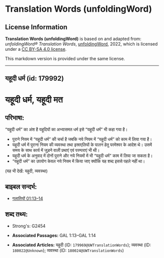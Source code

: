 # Translation Words (unfoldingWord)

## License Information

**Translation Words (unfoldingWord)** is based on and adapted from: _unfoldingWord® Translation Words_, [unfoldingWord](https://unfoldingword.org/utw), 2022, which is licensed under a [CC BY-SA 4.0 license](https://creativecommons.org/licenses/by-sa/4.0/legalcode.en).

This markdown version is provided under the same license.



--------------------------------

## यहूदी धर्म (id: 179992)

यहूदी धर्म, यहूदी मत
====================

परिभाषा:
--------

“यहूदी धर्म” का अंश है यहूदियों का अभ्यासमत धर्म इसे “यहूदी धर्म” भी कहा गया है।

* पुराने नियम में “यहूदी धर्म” की चर्चा है जबकि नये नियम में “यहूदी धर्म” को काम में लिया गया है।
* यहूदी धर्म में पुराना नियम की व्यवस्था तथा इस्राएलियों के पालन हेतु परमेश्वर के आदेश थे। उसमें समय के साथ कार्य में जुड़ने वाली प्रथाएं एवं परम्पराएं भी थी।
* यहूदी धर्म के अनुवाद में दोनों पुराने और नये नियमों में भी “यहूदी धर्म” काम में लिया जा सकता है।
* “यहूदी धर्म” का उपयोग केवल नये नियम में किया जाए क्योंकि यह शब्द इससे पहले नहीं था।

(यह भी देखें: यहूदी, व्यवस्था)

बाइबल सन्दर्भ:
--------------

* [गलातियों 01:13–14](https://ref.ly/Gal1:13-Gal1:14)

शब्द तथ्य:
----------

* Strong's: G2454

* **Associated Passages:** GAL 1:13–GAL 1:14
* **Associated Articles:** यहूदी (ID: `179969@UWTranslationWords`); व्यवस्था (ID: `180022@Unknown`); व्यवस्था (ID: `180024@UWTranslationWords`)

